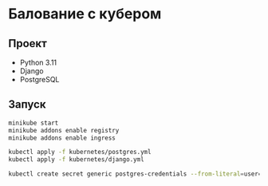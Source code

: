 # Балование с кубером

## Проект

* Python 3.11
* Django
* PostgreSQL

## Запуск

```bash
minikube start
minikube addons enable registry
minikube addons enable ingress

kubectl apply -f kubernetes/postgres.yml
kubectl apply -f kubernetes/django.yml

kubectl create secret generic postgres-credentials --from-literal=user=u --from-literal=password=b
```
